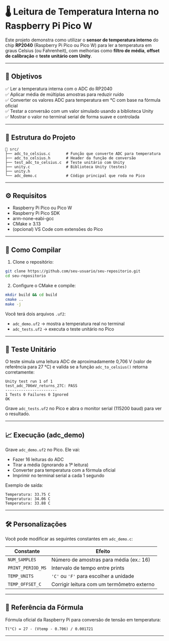 # 🌡️ Leitura de Temperatura Interna no Raspberry Pi Pico W

Este projeto demonstra como utilizar o **sensor de temperatura interno** do chip **RP2040** (Raspberry Pi Pico ou Pico W) para ler a temperatura em graus Celsius (ou Fahrenheit), com melhorias como **filtro de média**, **offset de calibração** e **teste unitário com Unity**.

---

## 🧠 Objetivos

✅ Ler a temperatura interna com o ADC do RP2040  
✅ Aplicar média de múltiplas amostras para reduzir ruído  
✅ Converter os valores ADC para temperatura em °C com base na fórmula oficial  
✅ Testar a conversão com um valor simulado usando a biblioteca Unity  
✅ Mostrar o valor no terminal serial de forma suave e controlada

---

## 📂 Estrutura do Projeto

```
📁 src/
├── adc_to_celsius.c       # Função que converte ADC para temperatura
├── adc_to_celsius.h       # Header da função de conversão
├── test_adc_to_celsius.c  # Teste unitário com Unity
├── unity.c                # Biblioteca Unity (testes)
├── unity.h
└── adc_demo.c             # Código principal que roda no Pico
```

---

## ⚙️ Requisitos

- Raspberry Pi Pico ou Pico W
- Raspberry Pi Pico SDK
- arm-none-eabi-gcc
- CMake ≥ 3.13
- (opcional) VS Code com extensões do Pico

---

## 🔧 Como Compilar

1. Clone o repositório:

```bash
git clone https://github.com/seu-usuario/seu-repositorio.git
cd seu-repositorio
```

2. Configure o CMake e compile:

```bash
mkdir build && cd build
cmake ..
make -j
```

Você terá dois arquivos `.uf2`:

- `adc_demo.uf2` → mostra a temperatura real no terminal
- `adc_tests.uf2` → executa o teste unitário no Pico

---

## 🔬 Teste Unitário

O teste simula uma leitura ADC de aproximadamente 0,706 V (valor de referência para 27 °C) e valida se a função `adc_to_celsius()` retorna corretamente:

```text
Unity test run 1 of 1
test_adc_706mV_returns_27C: PASS
-----------------------
1 Tests 0 Failures 0 Ignored
OK
```

Grave `adc_tests.uf2` no Pico e abra o monitor serial (115200 baud) para ver o resultado.

---

## 📈 Execução (adc_demo)

Grave `adc_demo.uf2` no Pico. Ele vai:

- Fazer 16 leituras do ADC
- Tirar a média (ignorando a 1ª leitura)
- Converter para temperatura com a fórmula oficial
- Imprimir no terminal serial a cada 1 segundo

Exemplo de saída:

```text
Temperatura: 33.75 C
Temperatura: 34.06 C
Temperatura: 33.88 C
```

---

## 🛠️ Personalizações

Você pode modificar as seguintes constantes em `adc_demo.c`:

| Constante         | Efeito                                    |
|------------------|--------------------------------------------|
| `NUM_SAMPLES`     | Número de amostras para média (ex.: 16)   |
| `PRINT_PERIOD_MS` | Intervalo de tempo entre prints           |
| `TEMP_UNITS`      | `'C'` ou `'F'` para escolher a unidade     |
| `TEMP_OFFSET_C`   | Corrigir leitura com um termômetro externo|

---

## 📘 Referência da Fórmula

Fórmula oficial da Raspberry Pi para conversão de tensão em temperatura:

```
T(°C) = 27 - (Vtemp - 0.706) / 0.001721
```

---

